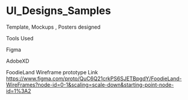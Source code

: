 # UI_Designs_Samples
Template, Mockups , Posters designed 

Tools Used

Figma

AdobeXD

FoodieLand Wireframe  prototype Link 
https://www.figma.com/proto/QuC6Q21crkPS6SJETBpgdY/FoodieLand-WireFrames?node-id=0-1&scaling=scale-down&starting-point-node-id=1%3A2




